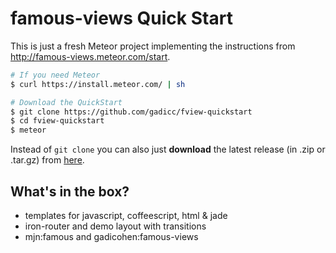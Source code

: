 # famous-views Quick Start

This is just a fresh Meteor project implementing the
instructions from http://famous-views.meteor.com/start.

```bash
# If you need Meteor
$ curl https://install.meteor.com/ | sh

# Download the QuickStart
$ git clone https://github.com/gadicc/fview-quickstart
$ cd fview-quickstart
$ meteor
```

Instead of `git clone` you can also just **download** the latest release (in .zip or .tar.gz) from [here](https://github.com/gadicc/fview-quickstart/releases).

## What's in the box?

* templates for javascript, coffeescript, html & jade
* iron-router and demo layout with transitions
* mjn:famous and gadicohen:famous-views

